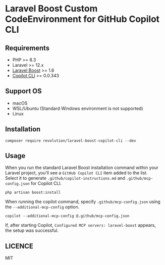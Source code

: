 # Laravel Boost Custom CodeEnvironment for GitHub Copilot CLI

## Requirements
- PHP >= 8.3
- Laravel >= 12.x
- [Laravel Boost](https://github.com/laravel/boost) >= 1.6
- [Copilot CLI](https://github.com/github/copilot-cli) >= 0.0.343

## Support OS
- macOS
- WSL/Ubuntu (Standard Windows environment is not supported)
- Linux

## Installation

```shell
composer require revolution/laravel-boost-copilot-cli --dev
```

## Usage

When you run the standard Laravel Boost installation command within your Laravel project, you'll see a `GitHub Copilot CLI` item added to the list. Select it to generate `.github/copilot-instructions.md` and `.github/mcp-config.json` for Copilot CLI.

```shell
php artisan boost:install
```

When running the copilot command, specify `.github/mcp-config.json` using the `--additional-mcp-config` option.

```shell
copilot --additional-mcp-config @.github/mcp-config.json
```

If, after starting Copilot, `Configured MCP servers: laravel-boost` appears, the setup was successful.

## LICENCE
MIT
